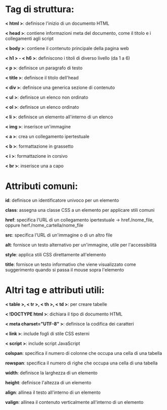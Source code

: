 <!-- @format -->

# Tag di struttura:

**< html >**: definisce l'inizio di un documento HTML

**< head >**: contiene informazioni meta del documento, come il titolo e i collegamenti agli script

**< body >**: contiene il contenuto principale della pagina web

**< h1 > - < h6 >**: definiscono i titoli di diverso livello (da 1 a 6)

**< p >**: definisce un paragrafo di testo

**< title >**: definisce il titolo dell'head

**< div >**: definisce una generica sezione di contenuto

**< ul >**: definisce un elenco non ordinato

**< ol >**: definisce un elenco ordinato

**< li >**: definisce un elemento all'interno di un elenco

**< img >**: inserisce un'immagine

**< a >**: crea un collegamento ipertestuale

**< b >**: formattazione in grassetto

**< i >**: formattazione in corsivo

**< br >**: inserisce una a capo

# Attributi comuni:

**id**: definisce un identificatore univoco per un elemento

**class**: assegna una classe CSS a un elemento per applicare stili comuni

**href**: specifica l'URL di un collegamento ipertestuale -> href./nome_file, oppure herf./nome_cartella/nome_file

**src**: specifica l'URL di un'immagine o di un altro file

**alt**: fornisce un testo alternativo per un'immagine, utile per l'accessibilità

**style**: applica stili CSS direttamente all'elemento

**title**: fornisce un testo informativo che viene visualizzato come suggerimento quando si passa il mouse sopra l'elemento

# Altri tag e attributi utili:

**< table >, < tr >, < th >, < td >**: per creare tabelle

**< !DOCTYPE html >**: dichiara il tipo di documento HTML

**< meta charset="UTF-8" >**: definisce la codifica dei caratteri

**< link >**: include fogli di stile CSS esterni

**< script >**: include script JavaScript

**colspan**: specifica il numero di colonne che occupa una cella di una tabella

**rowspan**: specifica il numero di righe che occupa una cella di una tabella

**width**: definisce la larghezza di un elemento

**height**: definisce l'altezza di un elemento

**align**: allinea il testo all'interno di un elemento

**valign**: allinea il contenuto verticalmente all'interno di un elemento
